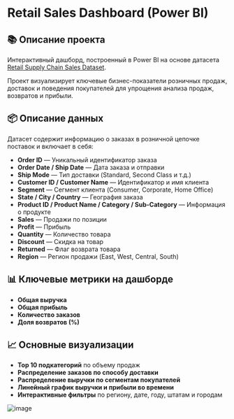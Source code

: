 # Retail Sales Dashboard (Power BI)

## 📚 Описание проекта
Интерактивный дашборд, построенный в Power BI на основе датасета [Retail Supply Chain Sales Dataset](https://www.kaggle.com/datasets/shandeep777/retail-supply-chain-sales-dataset).

Проект визуализирует ключевые бизнес-показатели розничных продаж, доставок и поведения покупателей для упрощения анализа продаж, возвратов и прибыли.

## 📦 Описание данных

Датасет содержит информацию о заказах в розничной цепочке поставок и включает в себя:

- **Order ID** — Уникальный идентификатор заказа
- **Order Date / Ship Date** — Дата заказа и отправки
- **Ship Mode** — Тип доставки (Standard, Second Class и т.д.)
- **Customer ID / Customer Name** — Идентификатор и имя клиента
- **Segment** — Сегмент клиента (Consumer, Corporate, Home Office)
- **State / City / Country** — География заказа
- **Product ID / Product Name / Category / Sub-Category** — Информация о продукте
- **Sales** — Продажи по позиции
- **Profit** — Прибыль
- **Quantity** — Количество товара
- **Discount** — Скидка на товар
- **Returned** — Флаг возврата товара
- **Region** — Регион продажи (East, West, Central, South)

## 📊 Ключевые метрики на дашборде

- **Общая выручка**
- **Общая прибыль**
- **Количество заказов**
- **Доля возвратов (%)**

## 📈 Основные визуализации

- **Top 10 подкатегорий** по объему продаж
- **Распределение заказов по способу доставки**
- **Распределение выручки по сегментам покупателей**
- **Линейный график выручки и прибыли во времени**
- **Интерактивные фильтры** по региону, дате, году, штатам и городам



![image](https://github.com/user-attachments/assets/4192e1a2-49e3-4e7f-b887-9e2a9f3d8223)

